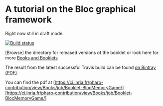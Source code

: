 # A tutorial on the Bloc graphical framework

Right now still in draft mode.

[![Build status][badge]][travis]

[travis]: https://travis-ci.org/SquareBracketAssociates/Booklet-Smacc
[badge]: https://travis-ci.org/SquareBracketAssociates/Booklet-Smacc.svg?branch=master

[Browse] the directory for released versions of the booklet or
look here for more [Books and Booklets](http://books.pharo.org/)

The result from the latest successful Travis build can be found [on Bintray (PDF)](https://bintray.com/squarebracketassociates/wip/download_file?file_path=memorygame-wip.pdf).

You can find the pdf at [https://ci.inria.fr/pharo-contribution/view/Books/job/Booklet-BlocMemoryGame/] [https://ci.inria.fr/pharo-contribution/view/Books/job/Booklet-BlocMemoryGame/]
